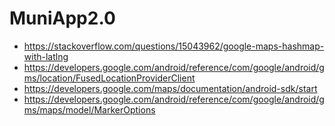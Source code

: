 # MuniApp2.0
- https://stackoverflow.com/questions/15043962/google-maps-hashmap-with-latlng  
- https://developers.google.com/android/reference/com/google/android/gms/location/FusedLocationProviderClient
- https://developers.google.com/maps/documentation/android-sdk/start
- https://developers.google.com/android/reference/com/google/android/gms/maps/model/MarkerOptions
